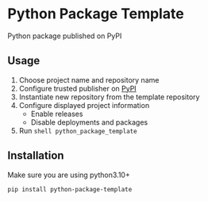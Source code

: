 # Python Package Template
Python package published on PyPI

## Usage
1) Choose project name and repository name
2) Configure trusted publisher on [PyPI](https://pypi.org/manage/account/publishing/)
3) Instantiate new repository from the template repository 
4) Configure displayed project information
   * Enable releases
   * Disable deployments and packages
5) Run `shell python_package_template`
## Installation

Make sure you are using python3.10+

```shell
pip install python-package-template
```


